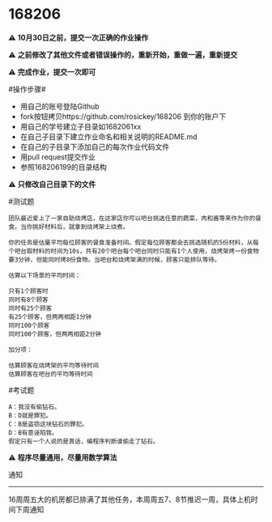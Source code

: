 # 168206

:warning: **10月30日之前，提交一次正确的作业操作**

:warning: **之前修改了其他文件或者错误操作的，重新开始，重做一遍，重新提交**

:warning: **完成作业，提交一次即可**

#操作步骤#
 - 用自己的账号登陆Github
 - fork按钮拷贝https://github.com/rosickey/168206 到你的账户下
 - 用自己的学号建立子目录如1682061xx
 - 在自己子目录下建立作业命名和相关说明的README.md
 - 在自己的子目录下添加自己的每次作业代码文件
 - 用pull request提交作业
 - 参照168206199的目录结构
 
 :warning: **只修改自己目录下的文件**
 
#测试题

    团队最近爱上了一家自助烧烤店，在这家店你可以吧台挑选任意的蔬菜，肉和酱等来作为你的餐食。当你挑好材料后，就拿到烧烤架上烧煮。

    你的任务是估量平均每位顾客的餐食准备时间。假定每位顾客都会去挑选随机的5份材料，从每个吧台取材料的时间为10s，共有20个吧台每个吧台同时只能有1个人使用，烧烤架烤一份食物要3分钟，但能同时烤8份食物。当吧台和烧烤架满的时候，顾客只能排队等待。

    估算以下场景的平均时间：

    只有1个顾客时
    同时有8个顾客
    同时有25个顾客
    有25个顾客，但两两相距1分钟
    同时100个顾客
    同时100个顾客，但两两相距2分钟

    加分项：

    估算顾客在烧烤架的平均等待时间
    估算顾客在吧台的平均等待时间

#考试题

    A：我没有偷钻石。
    B：D就是罪犯。
    C：B是盗窃这块钻石的罪犯。
    D：B有意诬陷我。
    假定只有一个人说的是真话，编程序判断谁偷走了钻石。

 :warning: **程序尽量通用，尽量用数学算法**
 
 通知
 ____

  16周周五大的机房都已排满了其他任务，本周周五7、8节推迟一周，具体上机时间下周通知
